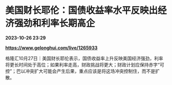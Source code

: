# 美国财长耶伦：国债收益率水平反映出经济强劲和利率长期高企

**2023-10-26 23:29**

**https://www.gelonghui.com/live/1265933**

格隆汇10月27日｜美国财长耶伦表示，国债收益率上升反映美国经济强劲，利率将更长时间处于高位；如果利率走高，财政挑战将更大；财政计划应保持赤字“可控”；巴以冲突扩大可能会产生后果，重点应该是将这场冲突控制住，而不是扩散。